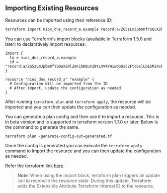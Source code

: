 ## Importing Existing Resources

Resources can be imported using their reference ID:

```bash
terraform import nios_dns_record_a.example record:a/ZG5zLmJpbmRfYSQuX2RlZmF1bHQuY29tLmV4YW1wbGUsc2FtcGxlLDE5Mi4xNjguMS4xMA:example.mydomain.com/default
```

You can use Terraform's import blocks (available in Terraform 1.5.0 and later) to declaratively import resources:

```hcl
import {
  to = nios_dns_record_a.example
  id = "record:a/ZG5zLmJpbmRfYSQuX2RlZmF1bHQuY29tLmV4YW1wbGUsc2FtcGxlLDE5Mi4xNjguMS4xMA:example.mydomain.com/default"
}

resource "nios_dns_record_a" "example" {
  # Configuration will be imported from the ID
  # After import, update the configuration as needed
}
```

After running `terraform plan` and `terraform apply`, the resource will be imported and you can then update the configuration as needed.

You can generate a plan config and then use it to import a resource. This is in beta version and is supported in terraform version 1.7.0 or later.
Below is the command to generate the same.

```
terraform plan -generate-config-out=generated.tf
```

Once the config is generated you can execute the `terraform apply` command to import the resource and you can then update the configuration as needed.

Refer the terraform link [here](https://developer.hashicorp.com/terraform/language/v1.14.x/import/generating-configuration).


> **Note**:
When using the import block, terraform plan triggers an update call to reconcile the resource state. During this update, Terraform adds the Extensible Attribute Terraform Internal ID to the resource.
